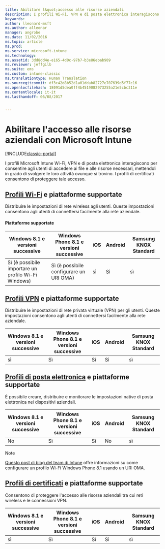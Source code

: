 ```yaml
---
title: Abilitare l&quot;accesso alle risorse aziendali
description: I profili Wi-Fi, VPN e di posta elettronica interagiscono per consentire agli utenti di accedere ai file e alle risorse necessari.
keywords: 
author: lleonard-msft
ms.author: alleonar
manager: angrobe
ms.date: 11/02/2016
ms.topic: article
ms.prod: 
ms.service: microsoft-intune
ms.technology: 
ms.assetid: 3dd8dd4e-e165-4d0c-97b7-b3e86ebab909
ms.reviewer: jeffgilb
ms.suite: ems
ms.custom: intune-classic
ms.translationtype: Human Translation
ms.sourcegitcommit: df3c42d8b52d1a01ddab82727e707639d5f77c16
ms.openlocfilehash: 18091d5dea0ff4b4519082973255a21e5cbc311e
ms.contentlocale: it-it
ms.lasthandoff: 06/08/2017


---
```


# <a name="enable-access-to-company-resources-with-microsoft-intune"></a>Abilitare l'accesso alle risorse aziendali con Microsoft Intune

[!INCLUDE[classic-portal](../includes/classic-portal.md)]

I profili Microsoft Intune Wi-Fi, VPN e di posta elettronica interagiscono per consentire agli utenti di accedere ai file e alle risorse necessari, mettendoli in grado di svolgere le loro attività ovunque si trovino. I profili di certificati consentono di proteggere tale accesso.

## <a name="wi-fi-profileswi-fi-connections-in-microsoft-intunemd-and-supported-platforms"></a>[Profili Wi-Fi](wi-fi-connections-in-microsoft-intune.md) e piattaforme supportate

Distribuire le impostazioni di rete wireless agli utenti. Queste impostazioni consentono agli utenti di connettersi facilmente alla rete aziendale.
#### <a name="supported-platforms"></a>Piattaforme supportate

|Windows 8.1 e versioni successive|Windows Phone 8.1 e versioni successive|iOS|Android|Samsung KNOX Standard|
|---------------------|---------------------------|---|-------|------------|
|Sì (è possibile importare un profilo Wi-Fi Windows)|Sì (è possibile configurare un URI OMA) |sì|Sì|sì|

## <a name="vpn-profilesvpn-connections-in-microsoft-intunemd-and-supported-platforms"></a>[Profili VPN](vpn-connections-in-microsoft-intune.md) e piattaforme supportate
Distribuire le impostazioni di rete privata virtuale (VPN) per gli utenti. Queste impostazioni consentono agli utenti di connettersi facilmente alla rete aziendale.

|Windows 8.1 e versioni successive|Windows Phone 8.1 e versioni successive|iOS|Android|Samsung KNOX Standard|
|---------------------|---------------------------|---|-------|------------|
|sì|Sì|Sì|Sì|sì|

## <a name="email-profilesconfigure-access-to-corporate-email-using-email-profiles-with-microsoft-intunemd-and-supported-platforms"></a>[Profili di posta elettronica](configure-access-to-corporate-email-using-email-profiles-with-microsoft-intune.md) e piattaforme supportate
È possibile creare, distribuire e monitorare le impostazioni native di posta elettronica nei dispositivi aziendali.

|Windows 8.1 e versioni successive|Windows Phone 8.1 e versioni successive|iOS|Android|Samsung KNOX Standard|
|---------------------|---------------------------|---|-------|------------|
|No|Sì|Sì|No|sì|
> [!NOTE]
> [Questo post di blog del team di Intune](https://blogs.technet.microsoft.com/enterprisemobility/2015/02/19/using-oma-uri-to-create-custom-wi-fi-profiles-for-windows-phone-8-1/) offre informazioni su come configurare un profilo Wi-Fi Windows Phone 8.1 usando un URI OMA.

## <a name="certificate-profilessecure-resource-access-with-certificate-profilesmd-and-supported-platforms"></a>[Profili di certificati](secure-resource-access-with-certificate-profiles.md) e piattaforme supportate
Consentono di proteggere l'accesso alle risorse aziendali tra cui reti wireless e le connessioni VPN.

|Windows 8.1 e versioni successive|Windows Phone 8.1 e versioni successive|iOS|Android|Samsung KNOX Standard|
|---------------------|---------------------------|---|-------|------------|
|sì|Sì|Sì|Sì|sì|

